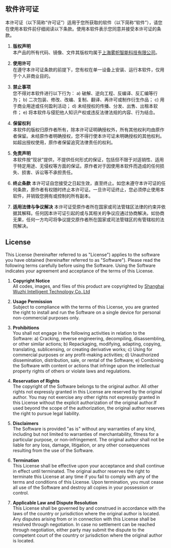 ## 软件许可证

本许可证（以下简称“许可证”）适用于您所获取的软件（以下简称“软件”），请您在使用本软件前仔细阅读以下条款。使用本软件表示您同意并接受本许可证的条款。

1. **版权声明**  
本产品的所有代码、镜像、文件其版权均属于[上海雾帜智能科技有限公司](https://flagify.com)。

2. **使用许可**  
在遵守本许可证条款的前提下，您有权在单一设备上安装、运行本软件，仅用于个人非商业目的。

3. **禁止事项**  
您不得对本软件进行以下行为：
    a) 破解、逆向工程、反编译、反汇编等行为；
    b) 二次包装、修改、改编、复制、翻译、再许可或制作衍生作品；
    c) 用于商业用途或任何盈利活动；
    d) 未经授权的传播、分发、出售、出租本软件；
    e) 将本软件与侵犯他人知识产权或违反法律法规的内容、行为结合。

4. **保留权利**  
本软件的版权归原作者所有，除本许可证明确授权外，所有其他权利均由原作者保留。未经原作者明确授权，您不得行使本许可证未明确授权的其他权利。如超出授权使用，原作者保留追究法律责任的权利。

5. **免责声明**  
本软件按“现状”提供，不提供任何形式的保证，包括但不限于对适销性、适用于特定用途、无侵权等方面的保证。原作者对于因使用本软件而造成的任何损失、损害、诉讼等不承担责任。

6. **终止条款**
本许可证自您接受之日起生效，直至终止。如您未遵守本许可证的任何条款，原作者有权随时终止本许可证。一旦许可证终止，您必须停止使用本软件，并销毁您拥有或控制的所有副本。

7. **适用法律与争议解决**
本许可证受原作者所在国家或司法管辖区法律的约束并依据其解释。任何因本许可证引起的或与其相关的争议应通过协商解决。如协商无果，任何一方均可将争议提交原作者所在国家或司法管辖区的有管辖权的法院解决。

## License

This License (hereinafter referred to as "License") applies to the software you have obtained (hereinafter referred to as "Software"). Please read the following terms carefully before using the Software. Using the Software indicates your agreement and acceptance of the terms of this License.

1. **Copyright Notice**  
All codes, images, and files of this product are copyrighted by [Shanghai Wuzhi Intelligent Technology Co.,Ltd](https://flagify.com)

2. **Usage Permission**  
Subject to compliance with the terms of this License, you are granted the right to install and run the Software on a single device for personal non-commercial purposes only.

3. **Prohibitions**  
You shall not engage in the following activities in relation to the Software:
    a) Cracking, reverse engineering, decompiling, disassembling, or other similar actions;
    b) Repackaging, modifying, adapting, copying, translating, sublicensing, or creating derivative works;
    c) Using for commercial purposes or any profit-making activities;
    d) Unauthorized dissemination, distribution, sale, or rental of the Software;
    e) Combining the Software with content or actions that infringe upon the intellectual property rights of others or violate laws and regulations.

4. **Reservation of Rights**  
The copyright of the Software belongs to the original author. All other rights not expressly granted in this License are reserved by the original author. You may not exercise any other rights not expressly granted in this License without the explicit authorization of the original author.If used beyond the scope of the authorization, the original author reserves the right to pursue legal liability.

5. **Disclaimers**  
The Software is provided "as is" without any warranties of any kind, including but not limited to warranties of merchantability, fitness for a particular purpose, or non-infringement. The original author shall not be liable for any loss, damage, litigation, or any other consequences resulting from the use of the Software.

6. **Termination**  
This License shall be effective upon your acceptance and shall continue in effect until terminated. The original author reserves the right to terminate this License at any time if you fail to comply with any of the terms and conditions of this License. Upon termination, you must cease all use of the Software and destroy all copies in your possession or control.

7. **Applicable Law and Dispute Resolution**  
This License shall be governed by and construed in accordance with the laws of the country or jurisdiction where the original author is located. Any disputes arising from or in connection with this License shall be resolved through negotiation. In case no settlement can be reached through negotiation, either party may submit the dispute to the competent court of the country or jurisdiction where the original author is located.